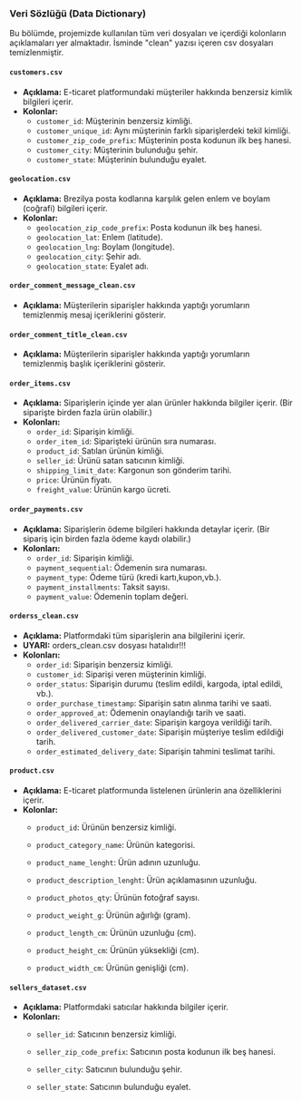 ### Veri Sözlüğü (Data Dictionary)

Bu bölümde, projemizde kullanılan tüm veri dosyaları ve içerdiği kolonların açıklamaları yer almaktadır.
İsminde "clean" yazısı içeren csv dosyaları temizlenmiştir.

#### `customers.csv`
* **Açıklama:** E-ticaret platformundaki müşteriler hakkında benzersiz kimlik bilgileri içerir.
* **Kolonlar:**
    * `customer_id`: Müşterinin benzersiz kimliği.
    * `customer_unique_id`: Aynı müşterinin farklı siparişlerdeki tekil kimliği.
    * `customer_zip_code_prefix`: Müşterinin posta kodunun ilk beş hanesi.
    * `customer_city`: Müşterinin bulunduğu şehir.
    * `customer_state`: Müşterinin bulunduğu eyalet.

#### `geolocation.csv`
* **Açıklama:** Brezilya posta kodlarına karşılık gelen enlem ve boylam (coğrafi) bilgileri içerir.
* **Kolonlar:**
    * `geolocation_zip_code_prefix`: Posta kodunun ilk beş hanesi.
    * `geolocation_lat`: Enlem (latitude).
    * `geolocation_lng`: Boylam (longitude).
    * `geolocation_city`: Şehir adı.
    * `geolocation_state`: Eyalet adı.

#### `order_comment_message_clean.csv`
* **Açıklama:** Müşterilerin siparişler hakkında yaptığı yorumların temizlenmiş mesaj içeriklerini gösterir.

#### `order_comment_title_clean.csv`
* **Açıklama:** Müşterilerin siparişler hakkında yaptığı yorumların temizlenmiş başlık içeriklerini gösterir.

#### `order_items.csv`
* **Açıklama:** Siparişlerin içinde yer alan ürünler hakkında bilgiler içerir. (Bir siparişte birden fazla ürün olabilir.)
* **Kolonları:**
    * `order_id`: Siparişin kimliği.
    * `order_item_id`: Siparişteki ürünün sıra numarası.
    * `product_id`: Satılan ürünün kimliği.
    * `seller_id`: Ürünü satan satıcının kimliği.
    * `shipping_limit_date`: Kargonun son gönderim tarihi.
    * `price`: Ürünün fiyatı.
    * `freight_value`: Ürünün kargo ücreti.

#### `order_payments.csv`
* **Açıklama:** Siparişlerin ödeme bilgileri hakkında detaylar içerir. (Bir sipariş için birden fazla ödeme kaydı olabilir.)
* **Kolonları:**
    * `order_id`: Siparişin kimliği.
    * `payment_sequential`: Ödemenin sıra numarası.
    * `payment_type`: Ödeme türü (kredi kartı,kupon,vb.).
    * `payment_installments`: Taksit sayısı.
    * `payment_value`: Ödemenin toplam değeri.

#### `orderss_clean.csv`
* **Açıklama:** Platformdaki tüm siparişlerin ana bilgilerini içerir.
* **UYARI:** orders_clean.csv dosyası hatalıdır!!!
* **Kolonları:**
    * `order_id`: Siparişin benzersiz kimliği.
    * `customer_id`: Siparişi veren müşterinin kimliği.
    * `order_status`: Siparişin durumu (teslim edildi, kargoda, iptal edildi, vb.).
    * `order_purchase_timestamp`: Siparişin satın alınma tarihi ve saati.
    * `order_approved_at`: Ödemenin onaylandığı tarih ve saati.
    * `order_delivered_carrier_date`: Siparişin kargoya verildiği tarih.
    * `order_delivered_customer_date`: Siparişin müşteriye teslim edildiği tarih.
    * `order_estimated_delivery_date`: Siparişin tahmini teslimat tarihi.

#### `product.csv`
* **Açıklama:** E-ticaret platformunda listelenen ürünlerin ana özelliklerini içerir.
* **Kolonlar:**
    * `product_id`: Ürünün benzersiz kimliği.

    * `product_category_name`: Ürünün kategorisi.

    * `product_name_lenght`: Ürün adının uzunluğu.

    * `product_description_lenght`: Ürün açıklamasının uzunluğu.

    * `product_photos_qty`: Ürünün fotoğraf sayısı.

    * `product_weight_g`: Ürünün ağırlığı (gram).

    * `product_length_cm`: Ürünün uzunluğu (cm).

    * `product_height_cm`: Ürünün yüksekliği (cm).

    * `product_width_cm`: Ürünün genişliği (cm).
 
#### `sellers_dataset.csv`
* **Açıklama:** Platformdaki satıcılar hakkında bilgiler içerir.
* **Kolonları:**
    * `seller_id`: Satıcının benzersiz kimliği.

    * `seller_zip_code_prefix`: Satıcının posta kodunun ilk beş hanesi.

    * `seller_city`: Satıcının bulunduğu şehir.

    * `seller_state`: Satıcının bulunduğu eyalet. 

















